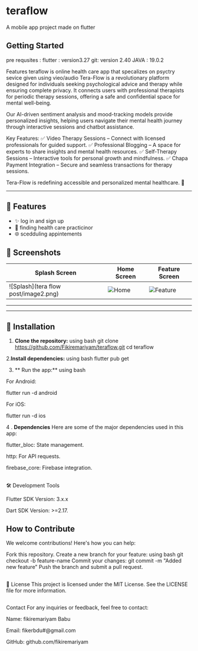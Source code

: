 # teraflow

A mobile app project made on flutter 

## Getting Started
pre requsites : 
flutter : version3.27
git: version 2.40
JAVA : 19.0.2 

Features 
teraflow is  online health care app that specalizes on psyctry sevice given using vieo/audio 
Tera-Flow is a revolutionary platform designed for individuals seeking psychological advice and therapy while ensuring complete privacy. It connects users with professional therapists for periodic therapy sessions, offering a safe and confidential space for mental well-being.

Our AI-driven sentiment analysis and mood-tracking models provide personalized insights, helping users navigate their mental health journey through interactive sessions and chatbot assistance.

Key Features:
✅ Video Therapy Sessions – Connect with licensed professionals for guided support.
✅ Professional Blogging – A space for experts to share insights and mental health resources.
✅ Self-Therapy Sessions – Interactive tools for personal growth and mindfulness.
✅ Chapa Payment Integration – Secure and seamless transactions for therapy sessions.

Tera-Flow is redefining accessible and personalized mental healthcare. 🚀

---

## 🚀 Features
- ✨ log in and sign up
- 📱 finding health care practicinor 
- 🌐 scedduling appintements
  
## 📸 Screenshots

| Splash Screen      | Home Screen       | Feature Screen     |
|--------------------|-------------------|--------------------|
| ![Splash](tera flow post/image2.png) | ![Home](home.png) | ![Feature](feature.png) |

---

---

## 🔧 Installation

1. **Clone the repository:**
using bash 
   git clone https://github.com/Fikiremariyam/teraflow.git
   cd teraflow
   
2.**Install dependencies:**
using bash 
  flutter pub get 
  
3. ** Run the app:**
using bash

For Android:

  flutter run -d android

For iOS:

  flutter run -d ios

4 . **Dependencies**
Here are some of the major dependencies used in this app:

flutter_bloc: State management.

http: For API requests.

firebase_core: Firebase integration.


##
🛠️ Development Tools

Flutter SDK Version: 3.x.x

Dart SDK Version: >=2.17.

##  How to Contribute
We welcome contributions! Here's how you can help:

Fork this repository.
Create a new branch for your feature:
using bash 
  git checkout -b feature-name
Commit your changes:
  git commit -m "Added new feature"
Push the branch and submit a pull request.
## 
📝 License
This project is licensed under the MIT License. See the LICENSE file for more information.
##

 Contact
For any inquiries or feedback, feel free to contact:

Name: fikiremariyam Babu

Email: fikerbdu#@gmail.com

GitHub: github.com/fikiremariyam
